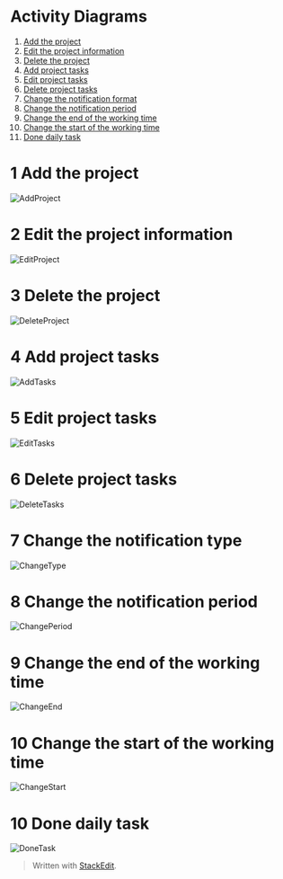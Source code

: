 ﻿# Activity Diagrams 

1. [Add the project](#1)<br>
2. [Edit the project information](#2)<br>
3. [Delete the project](#3)<br>
4. [Add project tasks](#4)<br>
5. [Edit project tasks](#5)<br>
6. [Delete project tasks](#6)<br> 
7. [Change the notification format](#7)<br>
8. [Change the notification period](#8)<br>
9. [Change the end of the working time](#9)<br>
10. [Change the start of the working time](#10)<br>
11. [Done daily task](#11)<br>

# 1 Add the project <a name = "1"></a>
![AddProject](ActivityDiagramAdd_Project.png)

# 2 Edit the project information <a name = "2"></a>
![EditProject](ActivityDiagramEdit_Project.png)

# 3 Delete the project <a name = "3"></a>
![DeleteProject](ActivityDiagramDelete_Project.png)

# 4 Add project tasks <a name = "4"></a>
![AddTasks](ActivityDiagramAdd_Task.png)

# 5 Edit project tasks <a name = "5"></a>
![EditTasks](ActivityDiagramEdit_Task.png)

# 6 Delete project tasks <a name = "6"></a>
![DeleteTasks](ActivityDiagramDelete_Task.png)

# 7 Change the notification type <a name = "7"></a>
![ChangeType](ActivityDiagramChange_Type.png)

# 8 Change the notification period <a name = "8"></a>
![ChangePeriod](ActivityDiagramChange_Period.png)

# 9 Change the end of the working time <a name = "9"></a>
![ChangeEnd](ActivityDiagramChange_End_Time.png)

# 10 Change the start of the working time <a name = "10"></a>
![ChangeStart](ActivityDiagramChange_Start_Time.png)

# 10 Done daily task <a name = "11"></a>
![DoneTask](ActivityDiagramDone_Task.png)


> Written with [StackEdit](https://stackedit.io/).
